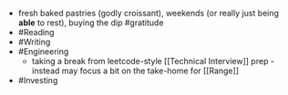 - fresh baked pastries (godly croissant), weekends (or really just being __able__ to rest), buying the dip #gratitude
- #Reading
- #Writing
- #Engineering
    - taking a break from leetcode-style [[Technical Interview]] prep - instead may focus a bit on the take-home for [[Range]]
- #Investing
